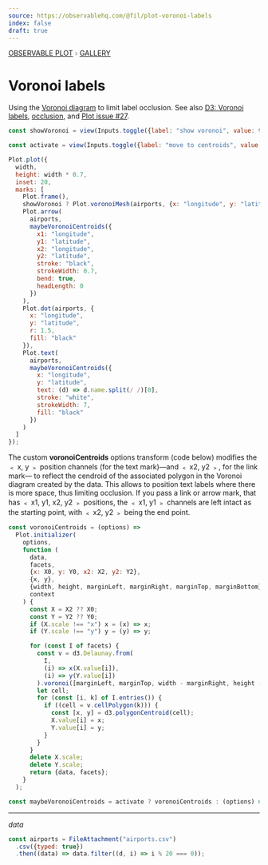 ```yaml
---
source: https://observablehq.com/@fil/plot-voronoi-labels
index: false
draft: true
---
```


<div style="color: grey; font: 13px/25.5px var(--sans-serif); text-transform: uppercase;"><h1 style="display: none;">Plot: Voronoi labels</h1><a href="/plot">Observable Plot</a> › <a href="/@observablehq/plot-gallery">Gallery</a></div>

# Voronoi labels

Using the [Voronoi diagram](https://github.com/d3/d3-delaunay) to limit label occlusion. See also [D3: Voronoi labels](https://observablehq.com/@d3/voronoi-labels), [occlusion](https://observablehq.com/@fil/occlusion), and [Plot issue #27](https://github.com/observablehq/plot/issues/27).

```js
const showVoronoi = view(Inputs.toggle({label: "show voronoi", value: true}));
```

```js
const activate = view(Inputs.toggle({label: "move to centroids", value: true}));
```

```js echo
Plot.plot({
  width,
  height: width * 0.7,
  inset: 20,
  marks: [
    Plot.frame(),
    showVoronoi ? Plot.voronoiMesh(airports, {x: "longitude", y: "latitude"}) : null,
    Plot.arrow(
      airports,
      maybeVoronoiCentroids({
        x1: "longitude",
        y1: "latitude",
        x2: "longitude",
        y2: "latitude",
        stroke: "black",
        strokeWidth: 0.7,
        bend: true,
        headLength: 0
      })
    ),
    Plot.dot(airports, {
      x: "longitude",
      y: "latitude",
      r: 1.5,
      fill: "black"
    }),
    Plot.text(
      airports,
      maybeVoronoiCentroids({
        x: "longitude",
        y: "latitude",
        text: (d) => d.name.split(/ /)[0],
        stroke: "white",
        strokeWidth: 7,
        fill: "black"
      })
    )
  ]
});
```

The custom **voronoiCentroids** options transform (code below) modifies the ﹤ x, y ﹥ position channels (for the text mark)—and ﹤ x2, y2 ﹥, for the link mark— to reflect the cendroid of the associated polygon in the Voronoi diagram created by the data. This allows to position text labels where there is more space, thus limiting occlusion. If you pass a link or arrow mark, that has ﹤ x1, y1, x2, y2 ﹥ positions, the ﹤ x1, y1 ﹥ channels are left intact as the starting point, with ﹤ x2, y2 ﹥ being the end point.

```js echo
const voronoiCentroids = (options) =>
  Plot.initializer(
    options,
    function (
      data,
      facets,
      {x: X0, y: Y0, x2: X2, y2: Y2},
      {x, y},
      {width, height, marginLeft, marginRight, marginTop, marginBottom},
      context
    ) {
      const X = X2 ?? X0;
      const Y = Y2 ?? Y0;
      if (X.scale !== "x") x = (x) => x;
      if (Y.scale !== "y") y = (y) => y;

      for (const I of facets) {
        const v = d3.Delaunay.from(
          I,
          (i) => x(X.value[i]),
          (i) => y(Y.value[i])
        ).voronoi([marginLeft, marginTop, width - marginRight, height - marginBottom]);
        let cell;
        for (const [i, k] of I.entries()) {
          if ((cell = v.cellPolygon(k))) {
            const [x, y] = d3.polygonCentroid(cell);
            X.value[i] = x;
            Y.value[i] = y;
          }
        }
      }
      delete X.scale;
      delete Y.scale;
      return {data, facets};
    }
  );
```

```js echo
const maybeVoronoiCentroids = activate ? voronoiCentroids : (options) => options;
```

---

_data_

```js echo
const airports = FileAttachment("airports.csv")
  .csv({typed: true})
  .then((data) => data.filter((d, i) => i % 20 === 0));
```
